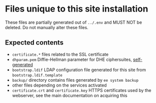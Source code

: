 # Files unique to this site installation

These files are partially generated out of `../.env` and MUST NOT be deleted. Do not manually alter these files.

## Expected contents

* `certificate.*` files related to the SSL certificate
* `dhparam.pem` Diffie-Hellman parameter for DHE ciphersuites, [self-generated](https://www.howtoforge.com/tutorial/how-to-protect-your-debian-and-ubuntu-server-against-the-logjam-attack/)
* `bootstrap.ldif` LDAP configuration file generated for this site from `bootstrap.ldif.template`
* `backup/` directory contains files generated by `ee system backup`
* other files depending on the services activated
* `certificate.crt` and `certificate.key` HTTPS certificates used by the webserver, see the main documentation on acquiring this
